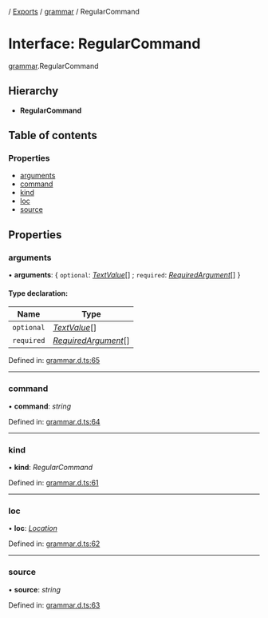 [](../README.md) / [Exports](../modules.md) / [grammar](../modules/grammar.md) / RegularCommand

# Interface: RegularCommand

[grammar](../modules/grammar.md).RegularCommand

## Hierarchy

* **RegularCommand**

## Table of contents

### Properties

- [arguments](grammar.regularcommand.md#arguments)
- [command](grammar.regularcommand.md#command)
- [kind](grammar.regularcommand.md#kind)
- [loc](grammar.regularcommand.md#loc)
- [source](grammar.regularcommand.md#source)

## Properties

### arguments

• **arguments**: { `optional`: [*TextValue*](grammar.textvalue.md)[] ; `required`: [*RequiredArgument*](../modules/grammar.md#requiredargument)[]  }

#### Type declaration:

Name | Type |
------ | ------ |
`optional` | [*TextValue*](grammar.textvalue.md)[] |
`required` | [*RequiredArgument*](../modules/grammar.md#requiredargument)[] |

Defined in: [grammar.d.ts:65](https://github.com/retorquere/bibtex-parser/blob/master/grammar.d.ts#L65)

___

### command

• **command**: *string*

Defined in: [grammar.d.ts:64](https://github.com/retorquere/bibtex-parser/blob/master/grammar.d.ts#L64)

___

### kind

• **kind**: *RegularCommand*

Defined in: [grammar.d.ts:61](https://github.com/retorquere/bibtex-parser/blob/master/grammar.d.ts#L61)

___

### loc

• **loc**: [*Location*](grammar.location.md)

Defined in: [grammar.d.ts:62](https://github.com/retorquere/bibtex-parser/blob/master/grammar.d.ts#L62)

___

### source

• **source**: *string*

Defined in: [grammar.d.ts:63](https://github.com/retorquere/bibtex-parser/blob/master/grammar.d.ts#L63)
